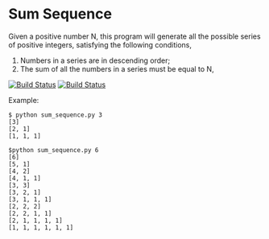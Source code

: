 Sum Sequence
============

Given a positive number N, this program will generate all the possible series
of positive integers, satisfying the following conditions,

1. Numbers in a series are in descending order;
2. The sum of all the numbers in a series must be equal to N, 


[![Build Status](https://travis-ci.org/gchiam/sum-sequence.svg?branch=master)](https://travis-ci.org/gchiam/sum-sequence)
[![Build Status](https://drone.io/github.com/gchiam/sum-sequence/status.png)](https://drone.io/github.com/gchiam/sum-sequence/latest)

Example:

```
$ python sum_sequence.py 3
[3]
[2, 1]
[1, 1, 1]
```

```
$python sum_sequence.py 6
[6]
[5, 1]
[4, 2]
[4, 1, 1]
[3, 3]
[3, 2, 1]
[3, 1, 1, 1]
[2, 2, 2]
[2, 2, 1, 1]
[2, 1, 1, 1, 1]
[1, 1, 1, 1, 1, 1]
```
